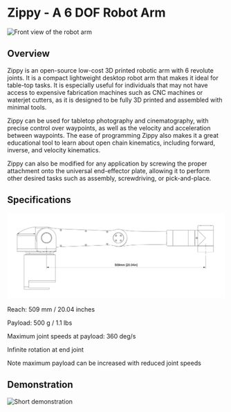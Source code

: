 # Zippy - A 6 DOF Robot Arm

![Front view of the robot arm](Images/front_view.png)

## Overview

Zippy is an open-source low-cost 3D printed robotic arm with 6 revolute joints. It is a compact lightweight desktop robot arm that makes it ideal for table-top tasks. It is especially useful for individuals that may not have access to expensive fabrication machines such as CNC machines or waterjet cutters, as it is designed to be fully 3D printed and assembled with minimal tools.

Zippy can be used for tabletop photography and cinematography, with precise control over waypoints, as well as the velocity and acceleration between waypoints. The ease of programming Zippy also makes it a great educational tool to learn about open chain kinematics, including forward, inverse, and velocity kinematics.

Zippy can also be modified for any application by screwing the proper attachment onto the universal end-effector plate, allowing it to perform other desired tasks such as assembly, screwdriving, or pick-and-place.

## Specifications

<div align="center">
  <picture>
    <source media="(prefers-color-scheme: dark)" img width="1000" srcset="Images/side_drawing_dark.png">
    <source media="(prefers-color-scheme: light)" img width="1000" srcset="Images/side_drawing_light.png">
    <img alt="Side drawing" img width="1000" src="Images/side_drawing_light.png">
  </picture>
</div>

Reach: 509 mm / 20.04 inches

Payload: 500 g / 1.1 lbs

Maximum joint speeds at payload: 360 deg/s

Infinite rotation at end joint

Note maximum payload can be increased with reduced joint speeds

## Demonstration

![Short demonstration](Images/short_demo.gif)
